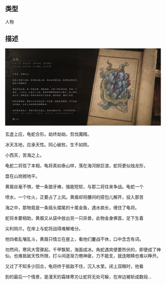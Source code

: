 
## 类型

人物

## 描述

![龟将](../../images/人物/龟将.jpg)

玄虚上应，龟蛇合形。劫终劫始，剪伐魔精。

冰天冻地，应承天性。同心破败，生不如陨。

小西天，苦海之上。

龟蛇二将现了本相，龟将真如泰山样，落在海河掀巨浪，蛇将更似烛龙形，

盘在山岗撼地平。

黄眉丝毫不惧，使一条狼牙棒，强能短软，与那二将往来争战。龟蛇一个

喷水，一个吐火，正要占了上风。黄眉却将腰间的搭包儿解开，投入那苦

海之中，那物竟是一条摇头摆尾的十尾金鱼，遇水疯长，缠住了龟将。

蛇将本要相助，黄眉又从袋中放出另一只异兽，此物金身佛首，足下生着

尖利钩爪，在岸上与蛇将战得难解难分。

他四者乱嚷乱斗，黄眉只情立在崖上，看他们鏖战不休，口中念念有词。

勿然间，寒风大雪骤起。千甲飘絮，海面成冰。角蛇遇宾便要热伏的，即便成了神仙，也难抵敌天性所限，打斗间逐渐力倦神疲，力不能支，就连眼睛也难以睁开。

又过了不知多少回合，龟将终于抵敌不住，沉入水里。闭上双眼时，他看

到的最后一个情景，是漫天的霜锋寒刃让蛇将无处可躲，在岸边被斩成数段...


    